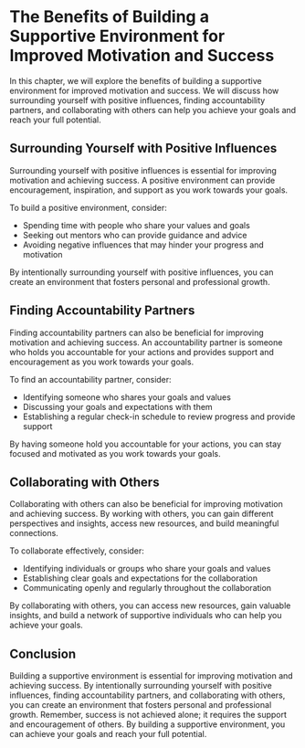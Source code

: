 The Benefits of Building a Supportive Environment for Improved Motivation and Success
===================================================================================================================================

In this chapter, we will explore the benefits of building a supportive environment for improved motivation and success. We will discuss how surrounding yourself with positive influences, finding accountability partners, and collaborating with others can help you achieve your goals and reach your full potential.

Surrounding Yourself with Positive Influences
---------------------------------------------

Surrounding yourself with positive influences is essential for improving motivation and achieving success. A positive environment can provide encouragement, inspiration, and support as you work towards your goals.

To build a positive environment, consider:

* Spending time with people who share your values and goals
* Seeking out mentors who can provide guidance and advice
* Avoiding negative influences that may hinder your progress and motivation

By intentionally surrounding yourself with positive influences, you can create an environment that fosters personal and professional growth.

Finding Accountability Partners
-------------------------------

Finding accountability partners can also be beneficial for improving motivation and achieving success. An accountability partner is someone who holds you accountable for your actions and provides support and encouragement as you work towards your goals.

To find an accountability partner, consider:

* Identifying someone who shares your goals and values
* Discussing your goals and expectations with them
* Establishing a regular check-in schedule to review progress and provide support

By having someone hold you accountable for your actions, you can stay focused and motivated as you work towards your goals.

Collaborating with Others
-------------------------

Collaborating with others can also be beneficial for improving motivation and achieving success. By working with others, you can gain different perspectives and insights, access new resources, and build meaningful connections.

To collaborate effectively, consider:

* Identifying individuals or groups who share your goals and values
* Establishing clear goals and expectations for the collaboration
* Communicating openly and regularly throughout the collaboration

By collaborating with others, you can access new resources, gain valuable insights, and build a network of supportive individuals who can help you achieve your goals.

Conclusion
----------

Building a supportive environment is essential for improving motivation and achieving success. By intentionally surrounding yourself with positive influences, finding accountability partners, and collaborating with others, you can create an environment that fosters personal and professional growth. Remember, success is not achieved alone; it requires the support and encouragement of others. By building a supportive environment, you can achieve your goals and reach your full potential.
